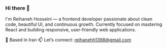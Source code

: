 ### Hi there 👋
I'm Reihaneh Hosseini — a frontend developer passionate about clean code, beautiful UI, and continuous growth.
Currently focused on mastering React and building responsive, user-friendly web applications.

📍 Based in Iran 
📫 Let’s connect: reihanehh1368@gmail.com
<!--
**Reihanehhosseini/Reihanehhosseini** is a ✨ _special_ ✨ repository because its `README.md` (this file) appears on your GitHub profile.

Here are some ideas to get you started:
Hi there 👋

